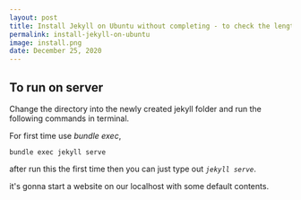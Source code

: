 ```yaml
---
layout: post
title: Install Jekyll on Ubuntu without completing - to check the length of the line
permalink: install-jekyll-on-ubuntu
image: install.png
date: December 25, 2020
---
```


## To run on server

Change the directory into the newly created jekyll folder and run the following commands in terminal.

For first time use _bundle exec_,

```
bundle exec jekyll serve
```

after run this the first time then you can just type out
_`jekyll serve`_.

it's gonna start a website on our localhost with some default contents.
